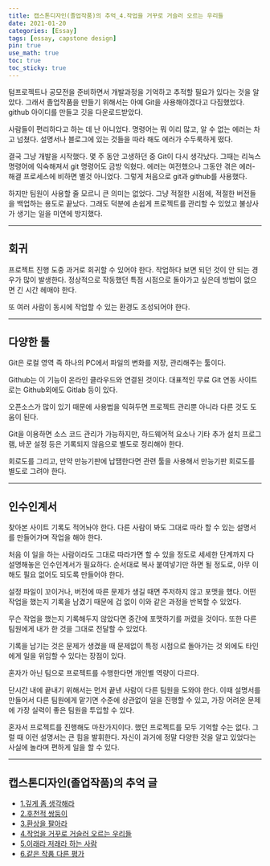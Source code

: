 ```yaml
---
title: 캡스톤디자인(졸업작품)의 추억_4.작업을 거꾸로 거슬러 오르는 우리들
date: 2021-01-20
categories: [Essay]
tags: [essay, capstone design]
pin: true
use_math: true
toc: true
toc_sticky: true
---
```


텀프로젝트나 공모전을 준비하면서 개발과정을 기억하고 추적할 필요가 있다는 것을 알았다. 그래서 졸업작품을 만들기 위해서는 아예 Git을 사용해야겠다고 다짐했었다. github 아이디를 만들고 깃을 다운로드받았다.  

사람들이 편리하다고 하는 데 난 아니었다. 명령어는 뭐 이리 많고, 알 수 없는 에러는 차고 넘쳤다. 설명서나 블로그에 있는 것들을 따라 해도 에러가 수두룩하게 떴다.  

결국 그냥 개발을 시작했다. 몇 주 동안 고생하던 중 Git이 다시 생각났다. 그때는 리눅스 명령어에 익숙해져서 git 명령어도 금방 익혔다. 에러는 여전했으나 그동안 겪은 에러-해결 프로세스에 비하면 별것 아니었다. 그렇게 처음으로 git과 github를 사용했다.  
  
하지만 팀원이 사용할 줄 모르니 큰 의미는 없었다. 그냥 적절한 시점에, 적절한 버전들을 백업하는 용도로 끝났다. 그래도 덕분에 손쉽게 프로젝트를 관리할 수 있었고 불상사가 생기는 일을 미연에 방지했다.
  
***

## __회귀__

프로젝트 진행 도중 과거로 회귀할 수 있어야 한다. 작업하다 보면 되던 것이 안 되는 경우가 많이 발생한다. 정상적으로 작동했던 특점 시점으로 돌아가고 싶은데 방법이 없으면 긴 시간 헤매야 한다.  
  
또 여러 사람이 동시에 작업할 수 있는 환경도 조성되어야 한다.  

***

## __다양한 툴__

Git은 로컬 영역 즉 하나의 PC에서 파일의 변화를 저장, 관리해주는 툴이다.  
  
Github는 이 기능이 온라인 클라우드와 연결된 것이다. 대표적인 무료 Git 연동 사이트로는 Github외에도 Gitlab 등이 있다.  
  
오픈소스가 많이 있기 때문에 사용법을 익혀두면 프로젝트 관리뿐 아니라 다른 것도 도움이 된다.  
  
Git을 이용하면 소스 코드 관리가 가능하지만, 하드웨어적 요소나 기타 추가 설치 프로그램, 바꾼 설정 등은 기록되지 않음으로 별도로 정리해야 한다.  
  
회로도를 그리고, 만약 만능기판에 납땜한다면 관련 툴을 사용해서 만능기판 회로도를 별도로 그려야 한다.  

***

## __인수인계서__

찾아본 사이트 기록도 적어놔야 한다. 다른 사람이 봐도 그대로 따라 할 수 있는 설명서를 만들어가며 작업을 해야 한다.  
  
처음 이 일을 하는 사람이라도 그대로 따라가면 할 수 있을 정도로 세세한 단계까지 다 설명해놓은 인수인계서가 필요하다. 순서대로 복사 붙여넣기만 하면 될 정도로, 아무 이해도 필요 없어도 되도록 만들어야 한다.  
  
설정 파일이 꼬이거나, 버전에 따른 문제가 생길 때면 주저하지 않고 포맷을 했다. 어떤 작업을 했는지 기록을 남겼기 때문에 겁 없이 이와 같은 과정을 반복할 수 있었다.  
  
무슨 작업을 했는지 기록해두지 않았다면 중간에 포맷하기를 꺼렸을 것이다. 또한 다른 팀원에게 내가 한 것을 그대로 전달할 수 있었다.  
  
기록을 남기는 것은 문제가 생겼을 때 문제없이 특정 시점으로 돌아가는 것 외에도 타인에게 일을 위임할 수 있다는 장점이 있다.  
  
혼자가 아닌 팀으로 프로젝트를 수행한다면 개인별 역량이 다르다.  
  
단시간 내에 끝내기 위해서는 먼저 끝낸 사람이 다른 팀원을 도와야 한다. 이때 설명서를 만들어서 다른 팀원에게 맡기면 수준에 상관없이 일을 진행할 수 있고, 가장 어려운 문제에 가장 실력이 좋은 팀원을 투입할 수 있다.  
  
혼자서 프로젝트를 진행해도 마찬가지이다. 했던 프로젝트를 모두 기억할 수는 없다. 그럴 때 이런 설명서는 큰 힘을 발휘한다. 자신이 과거에 정말 다양한 것을 알고 있었다는 사실에 놀라며 편하게 일을 할 수 있다.  

***

## __캡스톤디자인(졸업작품)의 추억 글__

- [1.깊게 좀 생각해라](https://chalgx.github.io/essay/MemoriesofCapstoneDesign1)
- [2.후천적 쌍둥이](https://chalgx.github.io/essay/MemoriesofCapstoneDesign2)
- [3.환상을 팔아라](https://chalgx.github.io/essay/MemoriesofCapstoneDesign3)
- [4.작업을 거꾸로 거슬러 오르는 우리들](https://chalgx.github.io/essay/MemoriesofCapstoneDesign4)
- [5.이래라 저래라 하는 사람](https://chalgx.github.io/essay/MemoriesofCapstoneDesign5)
- [6.같은 작품 다른 평가](https://chalgx.github.io/essay/MemoriesofCapstoneDesign6)
